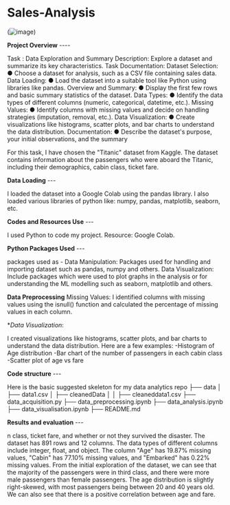 # Sales-Analysis

(![image](https://github.com/tanumalik12/Sales-Analysis/assets/128899444/bb992100-a6a7-46de-ab8f-8f917cd0ea54))

**Project Overview**  ----


Task : Data Exploration and Summary 
Description: Explore a dataset and summarize its key characteristics. 
Task Documentation: 
Dataset Selection: 
● Choose a dataset for analysis, such as a CSV file containing sales data. 
Data Loading: 
● Load the dataset into a suitable tool like Python using libraries like pandas. 
Overview and Summary: 
● Display the first few rows and basic summary statistics of the dataset. 
Data Types: 
● Identify the data types of different columns (numeric, categorical, datetime, etc.). 
Missing Values: 
● Identify columns with missing values and decide on handling strategies 
(imputation, removal, etc.). 
Data Visualization: 
● Create visualizations like histograms, scatter plots, and bar charts to understand 
the data distribution. 
Documentation: 
● Describe the dataset's purpose, your initial observations, and the summary

For this task, I have chosen the "Titanic" dataset from Kaggle. The dataset contains information about the passengers who were aboard the Titanic, including their demographics, cabin class, ticket fare.



**Data Loading** ---

I loaded the dataset into a Google Colab using the pandas library.
I also loaded various libraries of python like: numpy, pandas, matplotlib, seaborn, etc.


**Codes and Resources Use** ---

I used Python to code my project.
Resource: Google Colab.


**Python Packages Used** ---

packages used as -
Data Manipulation: Packages used for handling and importing dataset such as pandas, numpy and others.
Data Visualization: Include packages which were used to plot graphs in the analysis or for understanding the ML modelling such as seaborn, matplotlib and others.



**Data Preprocessing**
Missing Values:
I identified columns with missing values using the isnull() function and calculated the percentage of missing values in each column.

**Data Visualization*:

I created visualizations like histograms, scatter plots, and bar charts to understand the data distribution. Here are a few examples:
-Histogram of Age distribution
-Bar chart of the number of passengers in each cabin class
-Scatter plot of age vs fare



**Code structure** ---

Here is the basic suggested skeleton for my data analytics repo 
├── data
│   ├── data1.csv
│   ├── cleanedData
│   │   ├── cleaneddata1.csv
├── data_acquisition.py
├── data_preprocessing.ipynb
├── data_analysis.ipynb
├── data_visualisation.ipynb
├── README.md



**Results and evaluation** ---

n class, ticket fare, and whether or not they survived the disaster. The dataset has 891 rows and 12 columns. The data types of different columns include integer, float, and object. The column "Age" has 19.87% missing values, "Cabin" has 77.10% missing values, and "Embarked" has 0.22% missing values. From the initial exploration of the dataset, we can see that the majority of the passengers were in third class, and there were more male passengers than female passengers. The age distribution is slightly right-skewed, with most passengers being between 20 and 40 years old. We can also see that there is a positive correlation between age and fare.
